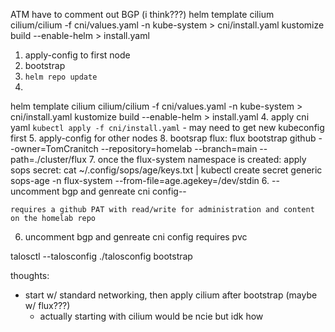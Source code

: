 ATM have to comment out BGP (i think???)
helm template cilium cilium/cilium -f cni/values.yaml -n kube-system > cni/install.yaml
kustomize build --enable-helm > install.yaml



 1. apply-config to first node
 2. bootstrap
 3. `helm repo update`
 3. 
helm template cilium cilium/cilium -f cni/values.yaml -n kube-system > cni/install.yaml
kustomize build --enable-helm > install.yaml
 4. apply cni yaml `kubectl apply -f cni/install.yaml`
    - may need to get new kubeconfig first
 5. apply-config for other nodes
 8. bootsrap flux: flux bootstrap github --owner=TomCranitch  --repository=homelab --branch=main --path=./cluster/flux 
 7. once the flux-system namespace is created: apply sops secret: cat ~/.config/sops/age/keys.txt | kubectl create secret generic sops-age -n flux-system --from-file=age.agekey=/dev/stdin
 6. --uncomment bgp and genreate cni config--
    
	requires a github PAT with read/write for administration and content on the homelab repo



 6. uncomment bgp and genreate cni config
 	requires pvc


talosctl --talosconfig ./talosconfig bootstrap




thoughts:
 - start w/ standard networking, then apply cilium after bootstrap (maybe w/ flux???)
   - actually starting with cilium would be ncie but idk how
